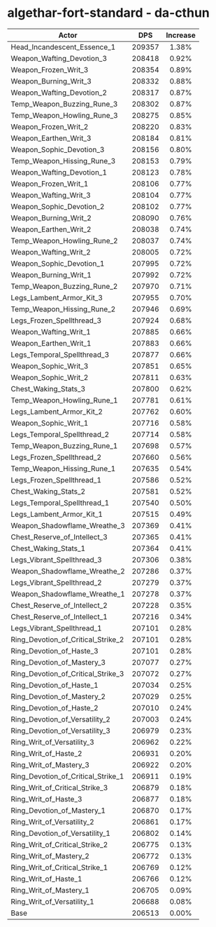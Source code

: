 # algethar-fort-standard - da-cthun
| Actor | DPS | Increase |
|---|:---:|:---:|
|Head_Incandescent_Essence_1|209357|1.38%|
|Weapon_Wafting_Devotion_3|208418|0.92%|
|Weapon_Frozen_Writ_3|208354|0.89%|
|Weapon_Burning_Writ_3|208332|0.88%|
|Weapon_Wafting_Devotion_2|208317|0.87%|
|Temp_Weapon_Buzzing_Rune_3|208302|0.87%|
|Temp_Weapon_Howling_Rune_3|208275|0.85%|
|Weapon_Frozen_Writ_2|208220|0.83%|
|Weapon_Earthen_Writ_3|208184|0.81%|
|Weapon_Sophic_Devotion_3|208156|0.80%|
|Temp_Weapon_Hissing_Rune_3|208153|0.79%|
|Weapon_Wafting_Devotion_1|208123|0.78%|
|Weapon_Frozen_Writ_1|208106|0.77%|
|Weapon_Wafting_Writ_3|208104|0.77%|
|Weapon_Sophic_Devotion_2|208102|0.77%|
|Weapon_Burning_Writ_2|208090|0.76%|
|Weapon_Earthen_Writ_2|208038|0.74%|
|Temp_Weapon_Howling_Rune_2|208037|0.74%|
|Weapon_Wafting_Writ_2|208005|0.72%|
|Weapon_Sophic_Devotion_1|207995|0.72%|
|Weapon_Burning_Writ_1|207992|0.72%|
|Temp_Weapon_Buzzing_Rune_2|207970|0.71%|
|Legs_Lambent_Armor_Kit_3|207955|0.70%|
|Temp_Weapon_Hissing_Rune_2|207946|0.69%|
|Legs_Frozen_Spellthread_3|207924|0.68%|
|Weapon_Wafting_Writ_1|207885|0.66%|
|Weapon_Earthen_Writ_1|207883|0.66%|
|Legs_Temporal_Spellthread_3|207877|0.66%|
|Weapon_Sophic_Writ_3|207851|0.65%|
|Weapon_Sophic_Writ_2|207811|0.63%|
|Chest_Waking_Stats_3|207800|0.62%|
|Temp_Weapon_Howling_Rune_1|207781|0.61%|
|Legs_Lambent_Armor_Kit_2|207762|0.60%|
|Weapon_Sophic_Writ_1|207716|0.58%|
|Legs_Temporal_Spellthread_2|207714|0.58%|
|Temp_Weapon_Buzzing_Rune_1|207698|0.57%|
|Legs_Frozen_Spellthread_2|207660|0.56%|
|Temp_Weapon_Hissing_Rune_1|207635|0.54%|
|Legs_Frozen_Spellthread_1|207586|0.52%|
|Chest_Waking_Stats_2|207581|0.52%|
|Legs_Temporal_Spellthread_1|207540|0.50%|
|Legs_Lambent_Armor_Kit_1|207515|0.49%|
|Weapon_Shadowflame_Wreathe_3|207369|0.41%|
|Chest_Reserve_of_Intellect_3|207365|0.41%|
|Chest_Waking_Stats_1|207364|0.41%|
|Legs_Vibrant_Spellthread_3|207306|0.38%|
|Weapon_Shadowflame_Wreathe_2|207286|0.37%|
|Legs_Vibrant_Spellthread_2|207279|0.37%|
|Weapon_Shadowflame_Wreathe_1|207278|0.37%|
|Chest_Reserve_of_Intellect_2|207228|0.35%|
|Chest_Reserve_of_Intellect_1|207216|0.34%|
|Legs_Vibrant_Spellthread_1|207101|0.28%|
|Ring_Devotion_of_Critical_Strike_2|207101|0.28%|
|Ring_Devotion_of_Haste_3|207101|0.28%|
|Ring_Devotion_of_Mastery_3|207077|0.27%|
|Ring_Devotion_of_Critical_Strike_3|207072|0.27%|
|Ring_Devotion_of_Haste_1|207034|0.25%|
|Ring_Devotion_of_Mastery_2|207029|0.25%|
|Ring_Devotion_of_Haste_2|207010|0.24%|
|Ring_Devotion_of_Versatility_2|207003|0.24%|
|Ring_Devotion_of_Versatility_3|206979|0.23%|
|Ring_Writ_of_Versatility_3|206962|0.22%|
|Ring_Writ_of_Haste_2|206931|0.20%|
|Ring_Writ_of_Mastery_3|206922|0.20%|
|Ring_Devotion_of_Critical_Strike_1|206911|0.19%|
|Ring_Writ_of_Critical_Strike_3|206879|0.18%|
|Ring_Writ_of_Haste_3|206877|0.18%|
|Ring_Devotion_of_Mastery_1|206870|0.17%|
|Ring_Writ_of_Versatility_2|206861|0.17%|
|Ring_Devotion_of_Versatility_1|206802|0.14%|
|Ring_Writ_of_Critical_Strike_2|206775|0.13%|
|Ring_Writ_of_Mastery_2|206772|0.13%|
|Ring_Writ_of_Critical_Strike_1|206769|0.12%|
|Ring_Writ_of_Haste_1|206766|0.12%|
|Ring_Writ_of_Mastery_1|206705|0.09%|
|Ring_Writ_of_Versatility_1|206688|0.08%|
|Base|206513|0.00%|
